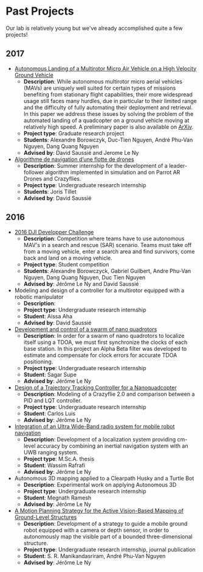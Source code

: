 # Past Projects
Our lab is relatively young but we've already accomplished quite a few projects!

## 2017

* [Autonomous Landing of a Multirotor Micro Air Vehicle on a High Velocity Ground Vehicle](https://www.youtube.com/watch?v=ILQqD2xQ4tg)
  * **Description**:    While autonomous multirotor micro aerial vehicles (MAVs) are uniquely well suited for certain types of missions benefiting from stationary flight capabilities, their more widespread usage still faces many hurdles, due in particular to their limited range and the difficulty of fully automating their deployment and retrieval. In this paper we address these issues by solving the problem of the automated landing of a quadcopter on a ground vehicle moving at relatively high speed. A preliminary paper is also available on [ArXiv](https://arxiv.org/abs/1611.07329).
  * **Project type**:   Graduate research project
  * **Students**:       Alexandre Borowczyk, Duc-Tien Nguyen, André Phu-Van Nguyen, Dang Quang Nguyen
  * **Advised by**:     David Saussié and Jerome Le Ny
* [Algorithme de navigation d’une flotte de drones](assets/reports/joris_tiller_2017.pdf)
  * **Description**:    Summer internship for the development of a leader-follower algorithm implemented in simulation and on Parrot AR Drones and Crazyflies.
  * **Project type**:   Undergraduate research internship
  * **Students**:       Joris Tillet
  * **Advised by**:     David Saussié  

## 2016
* [2016 DJI Developper Challenge](https://youtu.be/Pff9djcMKyw)
  * **Description**: Competition where teams have to use autonomous MAV's in a search and rescue (SAR) scenario. Teams must take off from a moving vehicle, enter a search area and find survivors, come back and land on a moving vehicle.
  * **Project type**: Student competition
  * **Students**: Alexandre Borowczyck, Gabriel Guilbert, Andre Phu-Van Nguyen, Dang Quang Nguyen, Duc Tien Nguyen
  * **Advised by**: Jérôme Le Ny and David Saussié
* Modeling and design of a controller for a multirotor equipped with a robotic manipulator
  * **Description**:
  * **Project type**: Undergraduate research internship
  * **Student**: Aissa Aha
  * **Advised by**: David Saussié
* [Development and control of a swarm of nano quadrotors](assets/reports/supe_sagar_2017.pdf)
  * **Description**: In order for a swarm of nano quadrotors to localize itself using a TDOA, we must first synchronize the clocks of each base station. In this project an Alpha Beta filter was developed to estimate and compensate for clock errors for accurate TDOA positioning.
  * **Project type**: Undergraduate research internship
  * **Student**: Sagar Supe
  * **Advised by**: Jérôme Le Ny
* [Design of a Trajectory Tracking Controller for a Nanoquadcopter](https://arxiv.org/abs/1608.05786)
  * **Description**: Modeling of a Crazyflie 2.0 and comparison between a PID and
  LQT controller.
  * **Project type**: Undergraduate research internship
  * **Student**: Carlos Luis
  * **Advised by**: Jérôme Le Ny
* [Integration of an Ultra Wide-Band radio system for mobile robot navigation](https://publications.polymtl.ca/2152/)
  * **Description**: Development of a localization system providing cm-level accuracy by combining an inertial navigation system with an UWB ranging system.
  * **Project type**: M.Sc.A. thesis
  * **Student**: Wassim Rafrafi
  * **Advised by**: Jérôme Le Ny
* Autonomous 3D mapping applied to a Clearpath Husky and a Turtle Bot
  * **Description**: Experimental work on applying Autonomous 3D
  * **Project type**: Undergraduate research internship
  * **Student**: Megnath Ramesh
  * **Advised by**: Jérôme Le Ny
* [A Motion Planning Strategy for the Active Vision-Based Mapping of Ground-Level Structures](https://arxiv.org/abs/1602.06667)
  * **Description**: Development of a strategy to guide a mobile ground robot equipped with a camera or depth sensor, in order to autonomously map the visible part of a bounded three-dimensional structure.
  * **Project type**: Undergraduate research internship, journal publication
  * **Student**: S. R. Manikandasriram, André Phu-Van Nguyen
  * **Advised by**: Jérôme Le Ny

<!--
* [title](link)
  * **Description**:
  * **Project type**:
  * **Student**:
  * **Advised by**:
-->
